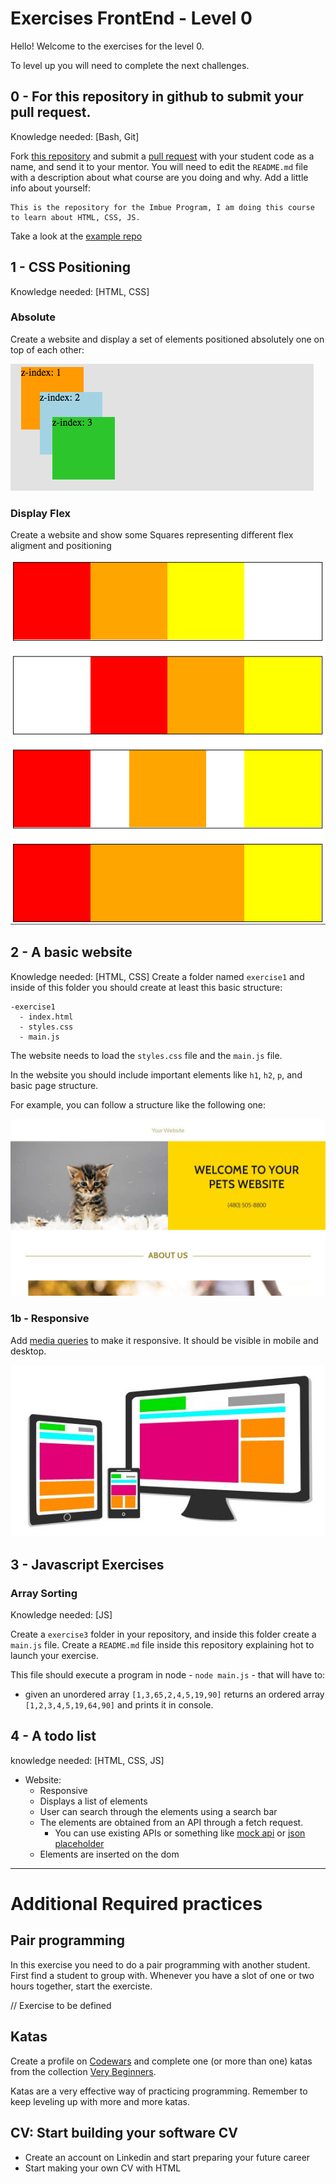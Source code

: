 # Exercises FrontEnd - Level 0

Hello! Welcome to the exercises for the level 0.

To level up you will need to complete the next challenges.

## 0 - For this repository in github to submit your pull request.
Knowledge needed: [Bash, Git]

Fork [this repository](https://github.com/imbue-program/MAD-001-exercises) and submit a [pull request](programs/software/git.md) with your student code as a name, and send it to your mentor. 
You will need to edit the `README.md` file with a description about what course are you doing and why. 
Add a little info about yourself:

```
This is the repository for the Imbue Program, I am doing this course to learn about HTML, CSS, JS.
```

Take a look at the [example repo](https://github.com/imbue-program/MAD-001-exercises)

## 1 - CSS Positioning 
Knowledge needed: [HTML, CSS]

### Absolute
Create a website and display a set of elements positioned absolutely one on top of each other:

<img src="../../../images/cssabsoluteindex.png" >

### Display Flex

Create a website and show some Squares representing different flex aligment and positioning

<img src="../../../images/flex.png">


## 2 - A basic website 
Knowledge needed: [HTML, CSS]
Create a folder named `exercise1` and inside of this folder you should create at least this basic structure:
```
-exercise1
  - index.html
  - styles.css
  - main.js
```
The website needs to load the `styles.css` file and the `main.js` file. 

In the website you should include important elements like `h1`, `h2`, `p`, and basic page structure. 

For example, you can follow a structure like the following one: 

<img src="../../../images/simple-web.jpg" />

### 1b - Responsive 
Add [media queries](program/frontend/css.md) to make it responsive. It should be visible in mobile and desktop. 

<img src="../../../images/responsive.jpg" />


## 3 - Javascript Exercises

### Array Sorting
Knowledge needed: [JS]

Create a `exercise3` folder in your repository, and inside this folder create a `main.js` file.
Create a `README.md` file inside this repository explaining hot to launch your exercise.

This file should execute a program in node - `node main.js` - that will have to:
- given an unordered array `[1,3,65,2,4,5,19,90]` returns an ordered array `[1,2,3,4,5,19,64,90]` and prints it in console.



## 4 - A todo list 

knowledge needed: [HTML, CSS, JS]

- Website: 
  - Responsive
  - Displays a list of elements
  - User can search through the elements using a search bar
  - The elements are obtained from an API through a fetch request. 
    - You can use existing APIs or something like [mock api](https://www.mockapi.io/) or [json placeholder](https://jsonplaceholder.typicode.com/)
  - Elements are inserted on the dom

---------------------------------
  
# Additional Required practices

## Pair programming

In this exercise you need to do a pair programming with another student. First find a student to group with. Whenever you have a slot of one or two hours together, start the exerciste. 

// Exercise to be defined

## Katas

Create a profile on [Codewars](https://codewars.com) and complete one (or more than one) katas from the collection [Very Beginners](https://www.codewars.com/collections/very-beginners). 

Katas are a very effective way of practicing programming. Remember to keep leveling up with more and more katas.

## CV: Start building your software CV
- Create an account on Linkedin and start preparing your future career
- Start making your own CV with HTML 